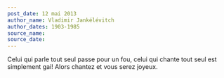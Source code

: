 ```yaml
---
post_date: 12 mai 2013
author_name: Vladimir Jankélévitch
author_dates: 1903-1985
source_name:
source_date:
---
```


Celui qui parle tout seul passe pour un fou, celui qui chante tout seul est simplement gai! Alors chantez et vous serez joyeux.
